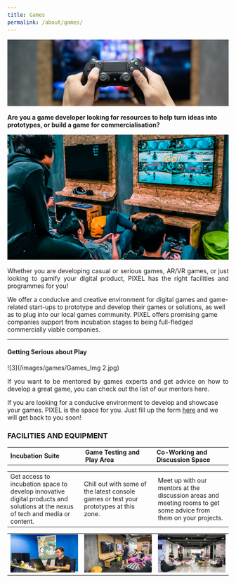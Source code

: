 ```yaml
---
title: Games
permalink: /about/games/
---
```

![1](/images/games/Games_WebBanner_1440x432.jpg)

**Are you a game developer looking for resources to help turn ideas into prototypes, or build a game for commercialisation?**

![2](/images/games/Games-UX_Img1_630-x-355.png)

<p align="justify">Whether you are developing casual or serious games, AR/VR games, or just looking to gamify your digital product, PIXEL has the right facilities and programmes for you! 

We offer a conducive and creative environment for digital games and game-related start-ups to prototype and develop their games or solutions, as well as to plug into our local games community. PIXEL offers promising game companies support from incubation stages to being full-fledged commercially viable companies.</p>

---

#### Getting Serious about Play

![3](/images/games/Games_Img 2.jpg)

<p align="justify">
If you want to be mentored by games experts and get advice on how to develop a great game, you can check out the list of our mentors here.

If you are looking for a conducive environment to develop and showcase your games. PIXEL is the space for you. Just fill up the form <a href="https://forms.cwp.gov.sg/venuerequest/FormNFJO7" target="_blank">here</a> and we will get back to you soon!</p>

<h3>FACILITIES AND EQUIPMENT</h3>

<table width="600" cellpadding="15px" border="0px" cellspacing="0" align="center">
       <tr width="600">
              <td width="200"><b>Incubation Suite</b></td>
              <td width="200"><b>Game Testing and Play Area</b></td>
         <td width="200"><b>Co-Working and Discussion Space</b></td>
       </tr>
  </table>

<table width="600" cellpadding="15px" border="0px" cellspacing="0" align="center"> 
       <tr width="600">
              <td width="200">Get access to incubation space to develop innovative digital products and solutions at the nexus of tech and media or content.</td>
              <td width="200">Chill out with some of the latest console games or test your prototypes at this zone.</td>
         <td width="200">Meet up with our mentors at the discussion areas and meeting rooms to get some advice from them on your projects.</td>
       </tr>
  </table>
  
<table width="600" cellpadding="15px" border="0px" cellspacing="0" align="center">
       <tr width="600">
              <td width="200"><img src="/images/facilities/facilities-and-equipment/IMG_8040-suite.jpg" width="200"></td>
              <td width="200"><img src="/images/facilities/facilities-and-equipment/IMG_8057-Playtest-area.jpg" width="200"></td>
         <td width="200"><img src="/images/facilities/facilities-and-equipment/IMG_8129-discussion-hotdesk (1).jpg" width="200"></td>
       </tr>
       </table>
